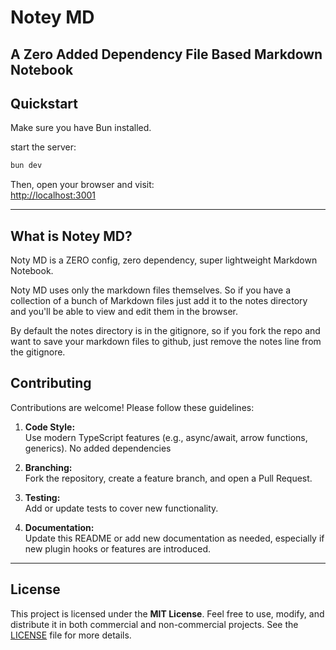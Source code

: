 # Notey MD

## A Zero Added Dependency File Based Markdown Notebook

## Quickstart

Make sure you have Bun installed.

start the server:

```typescript
bun dev
```

Then, open your browser and visit:  
[http://localhost:3001](http://localhost:3001)

---
## What is Notey MD?
Noty MD is a ZERO config, zero dependency, super lightweight Markdown Notebook.

Noty MD uses only the markdown files themselves. So if you have a collection of a bunch 
of Markdown files just add it to the notes directory and you'll
be able to view and edit them in the browser. 

By default the notes directory is in the gitignore, so if you fork
the repo and want to save your markdown files to github, just remove
the notes line from the gitignore.

## Contributing

Contributions are welcome! Please follow these guidelines:

1. **Code Style:**  
   Use modern TypeScript features (e.g., async/await, arrow functions, generics).
   No added dependencies

2. **Branching:**  
   Fork the repository, create a feature branch, and open a Pull Request.

3. **Testing:**  
   Add or update tests to cover new functionality.

4. **Documentation:**  
   Update this README or add new documentation as needed, especially if new plugin hooks or features are introduced.

---

## License

This project is licensed under the **MIT License**. Feel free to use, modify, and distribute it in both commercial and non-commercial projects. See the [LICENSE](./LICENSE) file for more details.
